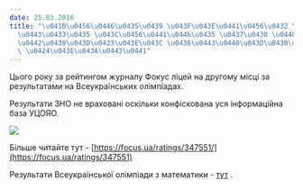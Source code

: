 ```yaml
---
date: 25.03.2016
title: "\u041B\u0456\u0446\u0435\u0439 \u043F\u043E\u0441\u0456\u0432 \u0434\u0440\
  \u0443\u0433\u0435 \u043C\u0456\u0441\u0446\u0435 \u0437\u0430 \u0440\u0435\u0439\
  \u0442\u0438\u043D\u0433\u043E\u043C \u0436\u0443\u0440\u043D\u0430\u043B\u0443\
  \ \u0424\u043E\u043A\u0443\u0441"
---
```

Цього року за рейтингом журналу Фокус ліцей на другому місці за результатами на Всеукраїнських олімпіадах.

Результати ЗНО не враховані оскільки конфіскована уся інформаційна база УЦОЯО.

[![](https://focus.ua/files/2016/txt/03/21/61.jpg)](https://focus.ua/files/2016/txt/03/21/61.jpg)

Більше читайте тут -
[https://focus.ua/ratings/347551/](https://focus.ua/ratings/347551)

Результати Всеукраїнської олімпіади з математики -
[тут](/blog/результати-iv-етапу-всеукраїнської-олімпіади-з-математики)
.
